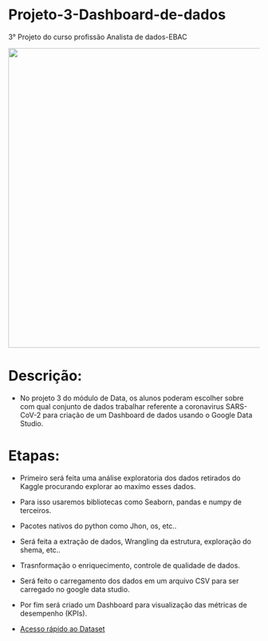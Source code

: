 # Projeto-3-Dashboard-de-dados
3° Projeto do curso profissão Analista de dados-EBAC

<div align="center">
<img src="https://user-images.githubusercontent.com/97195240/207979725-80fd0f2e-a623-46cf-8a79-a1f74e06f950.png" width="600px" />
</div>

# Descrição:

- No projeto 3 do módulo de Data, os alunos poderam escolher sobre com qual conjunto de dados trabalhar referente a coronavirus SARS-CoV-2 para criação de um Dashboard de dados usando o Google Data Studio.

# Etapas:

- Primeiro será feita uma análise exploratoria dos dados retirados do Kaggle procurando explorar ao maxímo esses dados.
- Para isso usaremos bibliotecas como Seaborn, pandas e numpy de terceiros.
- Pacotes nativos do python como Jhon, os, etc..
- Será feita a extração de dados, Wrangling da estrutura, exploração do shema, etc..
- Trasnformação o enriquecimento, controle de qualidade de dados.
- Será feito o carregamento dos dados em um arquivo CSV para ser carregado no google data studio.
- Por fim será criado um Dashboard para visualização das métricas de desempenho (KPIs).

- [Acesso rápido ao Dataset](https://github.com/faustinothiagos/Projeto_3_Dashboard_de_dados_EBAC/tree/main/DataSet)
